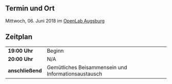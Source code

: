 ## Termin und Ort
Mittwoch, 06. Juni 2018 im [OpenLab Augsburg](/Treffen/Treffpunkt/)

## Zeitplan
|||
|-|-|
|__19:00 Uhr__|Beginn|
|__20:00 Uhr__|N/A| 
|__anschließend__|Gemütliches Beisammensein und Informationsaustausch|
